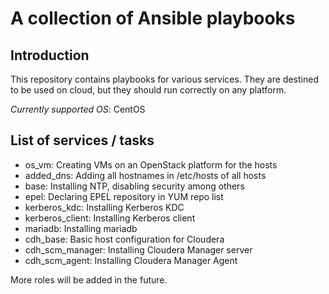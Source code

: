 # A collection of Ansible playbooks

## Introduction

This repository contains playbooks for various services. They are destined
to be used on cloud, but they should run correctly on any platform.

*Currently supported OS*: CentOS

## List of services / tasks

 - os_vm: Creating VMs on an OpenStack platform for the hosts
 - added_dns: Adding all hostnames in /etc/hosts of all hosts
 - base: Installing NTP, disabling security among others
 - epel: Declaring EPEL repository in YUM repo list
 - kerberos_kdc: Installing Kerberos KDC
 - kerberos_client: Installing Kerberos client
 - mariadb: Installing mariadb
 - cdh_base: Basic host configuration for Cloudera
 - cdh_scm_manager: Installing Cloudera Manager server
 - cdh_scm_agent: Installing Cloudera Manager Agent

More roles will be added in the future.

